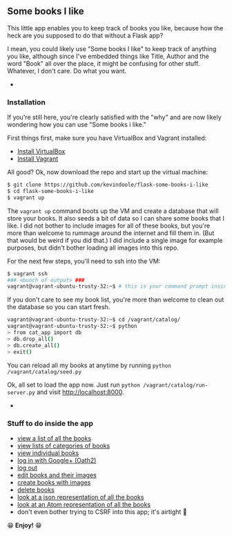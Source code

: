 ## Some books I like
This little app enables you to keep track of books you like, because how
the heck are you supposed to do that without a Flask app?

I mean, you could likely use "Some books I like" to keep track of anything
you like, although since I've embedded things like Title, Author and the word
"Book" all over the place, it might be confusing for other stuff. Whatever, I
don't care. Do what you want.

-

### Installation
If you're still here, you're clearly satisfied with the "why" and are now
likely wondering how you can use "Some books i like."

First things first, make sure you have VirtualBox and Vagrant installed:
- [Install VirtualBox](https://www.virtualbox.org/wiki/Downloads)
- [Install Vagrant](https://www.vagrantup.com/downloads.html)

All good? Ok, now download the repo and start up the virtual machine:
```bash
$ git clone https://github.com/kevindoole/flask-some-books-i-like
$ cd flask-some-books-i-like
$ vagrant up
```
The `vagrant up` command boots up the VM and create a database that will
store your books. It also seeds a bit of data so I can share some books that I
like. I did not bother to include images for all of these books, but you're
more than welcome to rummage around the internet and fill them in. (But that
would be weird if you did that.) I did include a single image for example
purposes, but didn't bother loading all images into this repo.

For the next few steps, you'll need to ssh into the VM:
```bash
$ vagrant ssh
### <bunch of output> ###
vagrant@vagrant-ubuntu-trusty-32:~$ # this is your command prompt inside the VM
```

If you don't care to see my book list, you're more than welcome to clean out
the database so you can start fresh.
```bash
vagrant@vagrant-ubuntu-trusty-32:~$ cd /vagrant/catalog/
vagrant@vagrant-ubuntu-trusty-32:~$ python
> from cat_app import db
> db.drop_all()
> db.create_all()
> exit()
```
You can reload all my books at anytime by running
`python /vagrant/catalog/seed.py`

Ok, all set to load the app now. Just run
`python /vagrant/catalog/run-server.py` and visit
[http://localhost:8000](http://localhost:8000).

-

### Stuff to do inside the app

- [view a list of all the books](http://localhost:8000)
- [view lists of categories of books](http://localhost:8000/catalog/programming/items)
- [view individual books](http://localhost:8000/catalog/programming/extreme-programming-explained)
- [log in with Google+ (Oath2)](http://localhost:8000/login)
- [log out](http://localhost:8000/logout)
- [edit books and their images](http://localhost:8000/catalog/the-mythical-man-month/edit)
- [create books with images](http://localhost:8000/catalog/create-product)
- [delete books](http://localhost:8000/catalog/the-mythical-man-month/delete)
- [look at a json representation of all the books](http://localhost:8000/catalog.json)
- [look at an Atom representation of all the books](http://localhost:8000/catalog.atom)
- don't even bother trying to CSRF into this app; it's airtight :facepunch:

:grin: **Enjoy!** :grin:
